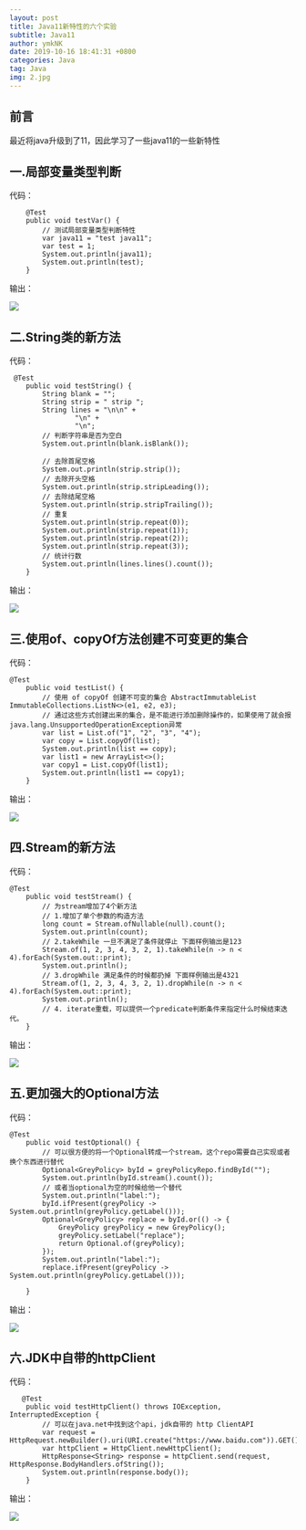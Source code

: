 ```yaml
---
layout: post
title: Java11新特性的六个实验
subtitle: Java11
author: ymkNK
date: 2019-10-16 18:41:31 +0800
categories: Java
tag: Java
img: 2.jpg
---
```


## 前言
最近将java升级到了11，因此学习了一些java11的一些新特性

## 一.局部变量类型判断
代码：
```
    @Test
    public void testVar() {
        // 测试局部变量类型判断特性
        var java11 = "test java11";
        var test = 1;
        System.out.println(java11);
        System.out.println(test);
    }

```
输出：

![](http://qeh76ukrx.bkt.clouddn.com/assets/img/pics/WX20191016-190331.png)

## 二.String类的新方法
代码：
```
 @Test
    public void testString() {
        String blank = "";
        String strip = " strip ";
        String lines = "\n\n" +
                "\n" +
                "\n";
        // 判断字符串是否为空白
        System.out.println(blank.isBlank());

        // 去除首尾空格
        System.out.println(strip.strip());
        // 去除开头空格
        System.out.println(strip.stripLeading());
        // 去除结尾空格
        System.out.println(strip.stripTrailing());
        // 重复
        System.out.println(strip.repeat(0));
        System.out.println(strip.repeat(1));
        System.out.println(strip.repeat(2));
        System.out.println(strip.repeat(3));
        // 统计行数
        System.out.println(lines.lines().count());
    }
```
输出：

![](http://qeh76ukrx.bkt.clouddn.com/assets/img/pics/WX20191016-190659.png)

## 三.使用of、copyOf方法创建不可变更的集合
代码：
```
@Test
    public void testList() {
        // 使用 of copyOf 创建不可变的集合 AbstractImmutableList ImmutableCollections.ListN<>(e1, e2, e3);
        // 通过这些方式创建出来的集合，是不能进行添加删除操作的，如果使用了就会报java.lang.UnsupportedOperationException异常
        var list = List.of("1", "2", "3", "4");
        var copy = List.copyOf(list);
        System.out.println(list == copy);
        var list1 = new ArrayList<>();
        var copy1 = List.copyOf(list1);
        System.out.println(list1 == copy1);
    }
```
输出：

![](http://qeh76ukrx.bkt.clouddn.com/assets/img/pics/WX20191016-190844.png)

## 四.Stream的新方法
代码：
```
@Test
    public void testStream() {
        // 为stream增加了4个新方法
        // 1.增加了单个参数的构造方法
        long count = Stream.ofNullable(null).count();
        System.out.println(count);
        // 2.takeWhile 一旦不满足了条件就停止 下面样例输出是123
        Stream.of(1, 2, 3, 4, 3, 2, 1).takeWhile(n -> n < 4).forEach(System.out::print);
        System.out.println();
        // 3.dropWhile 满足条件的时候都扔掉 下面样例输出是4321
        Stream.of(1, 2, 3, 4, 3, 2, 1).dropWhile(n -> n < 4).forEach(System.out::print);
        System.out.println();
        // 4. iterate重载，可以提供一个predicate判断条件来指定什么时候结束迭代。
    }
```
输出：

![](http://qeh76ukrx.bkt.clouddn.com/assets/img/pics/WX20191016-190924.png)


## 五.更加强大的Optional方法
代码：

```
@Test
    public void testOptional() {
        // 可以很方便的将一个Optional转成一个stream，这个repo需要自己实现或者换个东西进行替代
        Optional<GreyPolicy> byId = greyPolicyRepo.findById("");
        System.out.println(byId.stream().count());
        // 或者当optional为空的时候给他一个替代
        System.out.println("label:");
        byId.ifPresent(greyPolicy -> System.out.println(greyPolicy.getLabel()));
        Optional<GreyPolicy> replace = byId.or(() -> {
            GreyPolicy greyPolicy = new GreyPolicy();
            greyPolicy.setLabel("replace");
            return Optional.of(greyPolicy);
        });
        System.out.println("label:");
        replace.ifPresent(greyPolicy -> System.out.println(greyPolicy.getLabel()));

    }
```
输出：

![](http://qeh76ukrx.bkt.clouddn.com/assets/img/pics/WX20191016-191042.png)

## 六.JDK中自带的httpClient
代码：
```
   @Test
    public void testHttpClient() throws IOException, InterruptedException {
        // 可以在java.net中找到这个api，jdk自带的 http ClientAPI
        var request = HttpRequest.newBuilder().uri(URI.create("https://www.baidu.com")).GET().build();
        var httpClient = HttpClient.newHttpClient();
        HttpResponse<String> response = httpClient.send(request, HttpResponse.BodyHandlers.ofString());
		System.out.println(response.body());
    }
```
输出：

![](http://qeh76ukrx.bkt.clouddn.com/assets/img/pics/WX20191016-191153.png)
